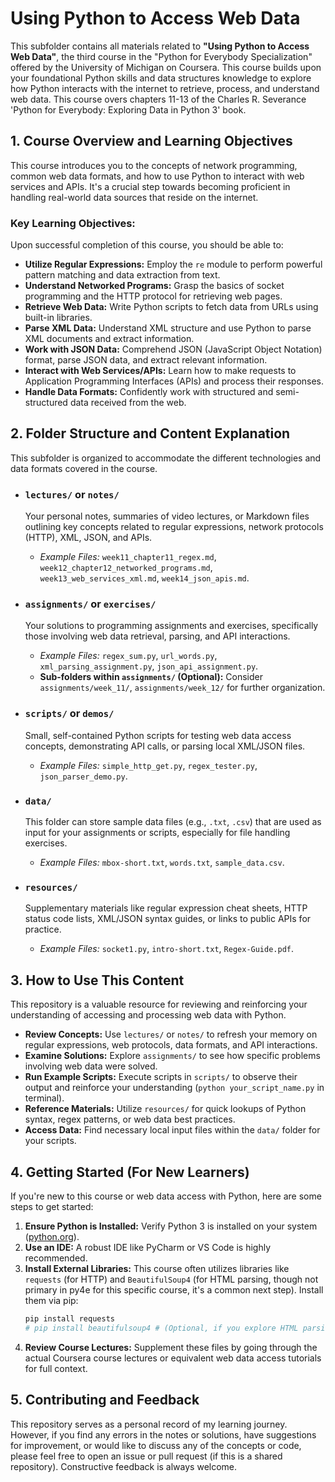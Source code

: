 # Using Python to Access Web Data

This subfolder contains all materials related to **"Using Python to Access Web Data"**, the third course in the "Python for Everybody Specialization" offered by the University of Michigan on Coursera. This course builds upon your foundational Python skills and data structures knowledge to explore how Python interacts with the internet to retrieve, process, and understand web data. This course overs chapters 11-13 of the Charles R. Severance 'Python for Everybody: Exploring Data in Python 3' book.

## 1. Course Overview and Learning Objectives

This course introduces you to the concepts of network programming, common web data formats, and how to use Python to interact with web services and APIs. It's a crucial step towards becoming proficient in handling real-world data sources that reside on the internet.

### Key Learning Objectives:

Upon successful completion of this course, you should be able to:

* **Utilize Regular Expressions:** Employ the `re` module to perform powerful pattern matching and data extraction from text.
* **Understand Networked Programs:** Grasp the basics of socket programming and the HTTP protocol for retrieving web pages.
* **Retrieve Web Data:** Write Python scripts to fetch data from URLs using built-in libraries.
* **Parse XML Data:** Understand XML structure and use Python to parse XML documents and extract information.
* **Work with JSON Data:** Comprehend JSON (JavaScript Object Notation) format, parse JSON data, and extract relevant information.
* **Interact with Web Services/APIs:** Learn how to make requests to Application Programming Interfaces (APIs) and process their responses.
* **Handle Data Formats:** Confidently work with structured and semi-structured data received from the web.

## 2. Folder Structure and Content Explanation

This subfolder is organized to accommodate the different technologies and data formats covered in the course.

* ### `lectures/` or `notes/`
    Your personal notes, summaries of video lectures, or Markdown files outlining key concepts related to regular expressions, network protocols (HTTP), XML, JSON, and APIs.
    * *Example Files:* `week11_chapter11_regex.md`, `week12_chapter12_networked_programs.md`, `week13_web_services_xml.md`, `week14_json_apis.md`.

* ### `assignments/` or `exercises/`
    Your solutions to programming assignments and exercises, specifically those involving web data retrieval, parsing, and API interactions.
    * *Example Files:* `regex_sum.py`, `url_words.py`, `xml_parsing_assignment.py`, `json_api_assignment.py`.
    * **Sub-folders within `assignments/` (Optional):** Consider `assignments/week_11/`, `assignments/week_12/` for further organization.

* ### `scripts/` or `demos/`
    Small, self-contained Python scripts for testing web data access concepts, demonstrating API calls, or parsing local XML/JSON files.
    * *Example Files:* `simple_http_get.py`, `regex_tester.py`, `json_parser_demo.py`.

* ### `data/` 
     This folder can store sample data files (e.g., `.txt`, `.csv`) that are used as input for your assignments or scripts, especially for file handling exercises.
    * *Example Files:* `mbox-short.txt`, `words.txt`, `sample_data.csv`.

* ### `resources/` 
    Supplementary materials like regular expression cheat sheets, HTTP status code lists, XML/JSON syntax guides, or links to public APIs for practice.
    * *Example Files:* `socket1.py`, `intro-short.txt`, `Regex-Guide.pdf`.

## 3. How to Use This Content

This repository is a valuable resource for reviewing and reinforcing your understanding of accessing and processing web data with Python.

* **Review Concepts:** Use `lectures/` or `notes/` to refresh your memory on regular expressions, web protocols, data formats, and API interactions.
* **Examine Solutions:** Explore `assignments/` to see how specific problems involving web data were solved.
* **Run Example Scripts:** Execute scripts in `scripts/` to observe their output and reinforce your understanding (`python your_script_name.py` in terminal).
* **Reference Materials:** Utilize `resources/` for quick lookups of Python syntax, regex patterns, or web data best practices.
* **Access Data:** Find necessary local input files within the `data/` folder for your scripts.

## 4. Getting Started (For New Learners)

If you're new to this course or web data access with Python, here are some steps to get started:

1.  **Ensure Python is Installed:** Verify Python 3 is installed on your system ([python.org](https://www.python.org/)).
2.  **Use an IDE:** A robust IDE like PyCharm or VS Code is highly recommended.
3.  **Install External Libraries:** This course often utilizes libraries like `requests` (for HTTP) and `BeautifulSoup4` (for HTML parsing, though not primary in py4e for this specific course, it's a common next step). Install them via pip:
    ```bash
    pip install requests
    # pip install beautifulsoup4 # (Optional, if you explore HTML parsing beyond py4e)
    ```
4.  **Review Course Lectures:** Supplement these files by going through the actual Coursera course lectures or equivalent web data access tutorials for full context.

## 5. Contributing and Feedback

This repository serves as a personal record of my learning journey. However, if you find any errors in the notes or solutions, have suggestions for improvement, or would like to discuss any of the concepts or code, please feel free to open an issue or pull request (if this is a shared repository). Constructive feedback is always welcome.
